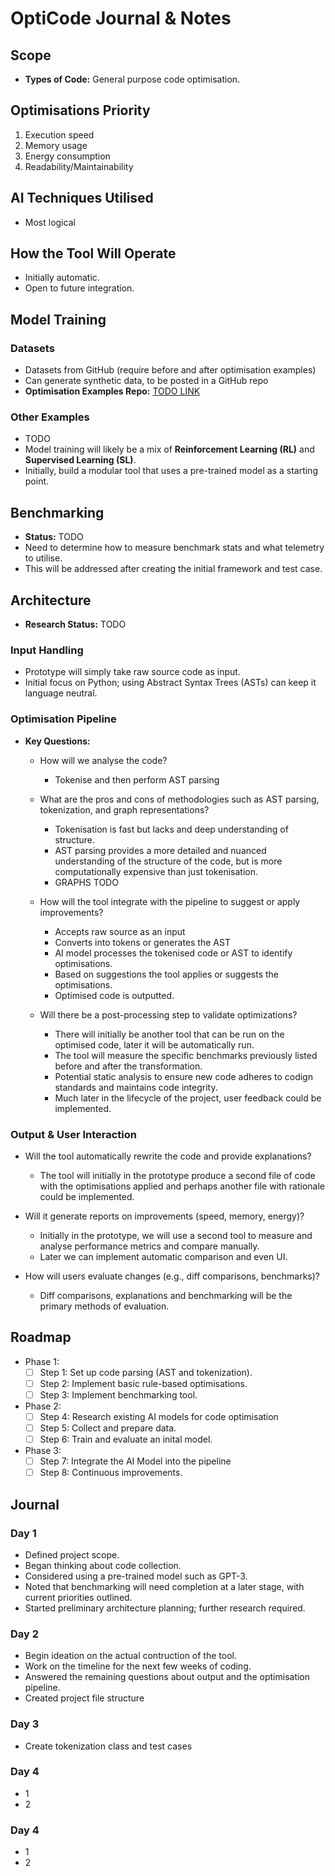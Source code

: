 # OptiCode Journal & Notes

## Scope

- **Types of Code:** General purpose code optimisation.

## Optimisations Priority

1. Execution speed
2. Memory usage
3. Energy consumption
4. Readability/Maintainability

## AI Techniques Utilised

- Most logical

## How the Tool Will Operate

- Initially automatic.
- Open to future integration.

## Model Training

### Datasets

- Datasets from GitHub (require before and after optimisation examples)
- Can generate synthetic data, to be posted in a GitHub repo
- **Optimisation Examples Repo:** [TODO LINK](#)

### Other Examples

- TODO
- Model training will likely be a mix of **Reinforcement Learning (RL)** and **Supervised Learning (SL)**.
- Initially, build a modular tool that uses a pre-trained model as a starting point.

## Benchmarking

- **Status:** TODO
- Need to determine how to measure benchmark stats and what telemetry to utilise.
- This will be addressed after creating the initial framework and test case.

## Architecture

- **Research Status:** TODO

### Input Handling

- Prototype will simply take raw source code as input.
- Initial focus on Python; using Abstract Syntax Trees (ASTs) can keep it language neutral.

### Optimisation Pipeline

- **Key Questions:**

  - How will we analyse the code?

    - Tokenise and then perform AST parsing

  - What are the pros and cons of methodologies such as AST parsing, tokenization, and graph representations?

    - Tokenisation is fast but lacks and deep understanding of structure.
    - AST parsing provides a more detailed and nuanced understanding of the structure of the code, but is more computationally expensive than just tokenisation.
    - GRAPHS TODO

  - How will the tool integrate with the pipeline to suggest or apply improvements?

    - Accepts raw source as an input
    - Converts into tokens or generates the AST
    - AI model processes the tokenised code or AST to identify optimisations.
    - Based on suggestions the tool applies or suggests the optimisations.
    - Optimised code is outputted.

  - Will there be a post-processing step to validate optimizations?

    - There will initially be another tool that can be run on the optimised code, later it will be automatically run.
    - The tool will measure the specific benchmarks previously listed before and after the transformation.
    - Potential static analysis to ensure new code adheres to codign standards and maintains code integrity.
    - Much later in the lifecycle of the project, user feedback could be implemented.

### Output & User Interaction

- Will the tool automatically rewrite the code and provide explanations?

  - The tool will initially in the prototype produce a second file of code with the optimisations applied and perhaps another file with rationale could be implemented.

- Will it generate reports on improvements (speed, memory, energy)?

  - Initially in the prototype, we will use a second tool to measure and analyse performance metrics and compare manually.
  - Later we can implement automatic comparison and even UI.

- How will users evaluate changes (e.g., diff comparisons, benchmarks)?

  - Diff comparisons, explanations and benchmarking will be the primary methods of evaluation.

## Roadmap

- Phase 1:
  - [ ] Step 1: Set up code parsing (AST and tokenization).
  - [ ] Step 2: Implement basic rule-based optimisations.
  - [ ] Step 3: Implement benchmarking tool.
- Phase 2:
  - [ ] Step 4: Research existing AI models for code optimisation
  - [ ] Step 5: Collect and prepare data.
  - [ ] Step 6: Train and evaluate an inital model.
- Phase 3:
  - [ ] Step 7: Integrate the AI Model into the pipeline
  - [ ] Step 8: Continuous improvements.

## Journal

### Day 1

- Defined project scope.
- Began thinking about code collection.
- Considered using a pre-trained model such as GPT-3.
- Noted that benchmarking will need completion at a later stage, with current priorities outlined.
- Started preliminary architecture planning; further research required.

### Day 2

- Begin ideation on the actual contruction of the tool.
- Work on the timeline for the next few weeks of coding.
- Answered the remaining questions about output and the optimisation pipeline.
- Created project file structure

### Day 3

- Create tokenization class and test cases

### Day 4

- 1
- 2

### Day 4

- 1
- 2
